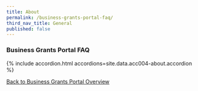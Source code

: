 ```yaml
---
title: About
permalink: /business-grants-portal-faq/
third_nav_title: General
published: false
---
```


### Business Grants Portal FAQ

{% include accordion.html accordions=site.data.acc004-about.accordion %}

[Back to Business Grants Portal Overview](/business-grants-portal/)